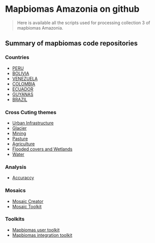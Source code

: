 # Mapbiomas Amazonia on github

> Here is available all the scripts used for processing collection 3 of mapbiomas Amazonia.

## Summary of mapbiomas code repositories

### Countries
* [PERU](https://raisgmb.github.io/aviso-mb-web/)      <!-- https://github.com/mapbiomas-brazil/amazon  -->
* [BOLIVIA](https://raisgmb.github.io/aviso-mb-web/)
* [VENEZUELA](https://raisgmb.github.io/aviso-mb-web/)
* [COLOMBIA](https://raisgmb.github.io/aviso-mb-web/)
* [ECUADOR](https://raisgmb.github.io/aviso-mb-web/)
* [GUYANAS](https://raisgmb.github.io/aviso-mb-web/)
* [BRAZIL](https://raisgmb.github.io/aviso-mb-web/)

### Cross Cuting themes
* [Urban Infrastructure](https://raisgmb.github.io/aviso-mb-web/)
* [Glacier](https://raisgmb.github.io/aviso-mb-web/)
* [Mining](https://raisgmb.github.io/aviso-mb-web/)
* [Pasture](https://raisgmb.github.io/aviso-mb-web/)
* [Agriculture](https://raisgmb.github.io/aviso-mb-web/)
* [Flooded covers and Wetlands](https://raisgmb.github.io/aviso-mb-web/)
* [Water](https://raisgmb.github.io/aviso-mb-web/)

### Analysis

* [Accuraccy](https://raisgmb.github.io/aviso-mb-web/)  <!---POR DEFINIR -->

### Mosaics
* [Mosaic Creator](https://raisgmb.github.io/aviso-mb-web/)
* [Mosaic Toolkit](https://raisgmb.github.io/aviso-mb-web/)

### Toolkits
* [Mapbiomas user toolkit](https://github.com/mapbiomas-brazil/user-toolkit)
* [Mapbiomas integration toolkit](https://raisgmb.github.io/aviso-mb-web/)

<!--
**raisgmb/raisgmb** is a ✨ _special_ ✨ repository because its `README.md` (this file) appears on your GitHub profile.

Here are some ideas to get you started:

- 🔭 I’m currently working on ...
- 🌱 I’m currently learning ...
- 👯 I’m looking to collaborate on ...
- 🤔 I’m looking for help with ...
- 💬 Ask me about ...
- 📫 How to reach me: ...
- 😄 Pronouns: ...
- ⚡ Fun fact: ...
-->
